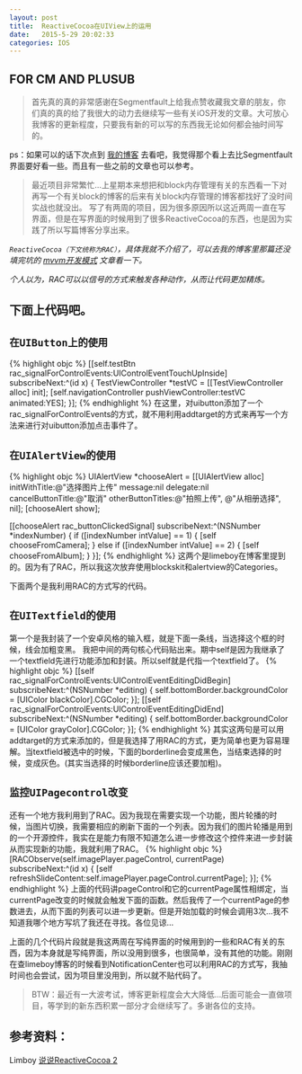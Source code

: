 ```yaml
---
layout: post
title:  ReactiveCocoa在UIView上的运用
date:   2015-5-29 20:02:33
categories: IOS
---
```


FOR CM AND PLUSUB
---

> 首先真的真的非常感谢在Segmentfault上给我点赞收藏我文章的朋友，你们真的真的给了我很大的动力去继续写一些有关iOS开发的文章。大可放心我博客的更新程度，只要我有新的可以写的东西我无论如何都会抽时间写的。

ps：如果可以的话下次点到  [我的博客](http://walkginkgo.com/)  去看吧，我觉得那个看上去比Segmentfault界面要好看一些。而且有一些之前的文章也可以参考。

> 最近项目非常繁忙...上星期本来想把和block内存管理有关的东西看一下对再写一个有关block的博客的后来有关block内存管理的博客都找好了没时间实战也就没出。
写了有两周的项目，因为很多原因所以这近两周一直在写界面，但是在写界面的时候用到了很多ReactiveCocoa的东西，也是因为实践了所以写篇博客分享出来。

*`ReactiveCocoa（下文统称为RAC）`，具体我就不介绍了，可以去我的博客里那篇还没填完坑的  [mvvm开发模式](http://walkginkgo.com/ios/2015/05/03/ios-mvvm-1.html)  文章看一下。*

*个人以为，RAC可以以信号的方式来触发各种动作，从而让代码更加精炼。*

## 下面上代码吧。

##  `在UIButton上的使用`
{% highlight objc %}
[[self.testBtn rac_signalForControlEvents:UIControlEventTouchUpInside]
                            subscribeNext:^(id x) {
    TestViewController *testVC = [[TestViewController alloc] init];
    [self.navigationController pushViewController:testVC animated:YES];
}];
{% endhighlight %}
在这里，对uibutton添加了一个rac_signalForControlEvents的方式，就不用利用addtarget的方式来再写一个方法来进行对uibutton添加点击事件了。

##  `在UIAlertView的使用`
{% highlight objc %}
UIAlertView *chooseAlert = [[UIAlertView alloc] initWithTitle:@"选择图片上传" message:nil delegate:nil cancelButtonTitle:@"取消" otherButtonTitles:@"拍照上传", @"从相册选择", nil];
[chooseAlert show];
    
[[chooseAlert rac_buttonClickedSignal] subscribeNext:^(NSNumber *indexNumber) {
    if ([indexNumber intValue] == 1) {
        [self chooseFromCamera];
    } else if ([indexNumber intValue] == 2) {
        [self chooseFromAlbum];
    }
}];
{% endhighlight %}
这两个是limeboy在博客里提到的。因为有了RAC，所以我这次放弃使用blockskit和alertview的Categories。

下面两个是我利用RAC的方式写的代码。

##  `在UITextfield的使用`
第一个是我封装了一个安卓风格的输入框，就是下面一条线，当选择这个框的时候，线会加粗变黑。
我把中间的两句核心代码贴出来。期中self是因为我继承了一个textfield先进行功能添加和封装。所以self就是代指一个textfield了。
{% highlight objc %}
[[self rac_signalForControlEvents:UIControlEventEditingDidBegin] 
                    subscribeNext:^(NSNumber *editing) {
    self.bottomBorder.backgroundColor = [UIColor blackColor].CGColor;
}];
[[self rac_signalForControlEvents:UIControlEventEditingDidEnd] 
                    subscribeNext:^(NSNumber *editing) {
    self.bottomBorder.backgroundColor = [UIColor grayColor].CGColor;
}];
{% endhighlight %}
其实这两句是可以用addtarget的方式来添加的，但是我选择了用RAC的方式，更为简单也更为容易理解。当textfield被选中的时候，下面的borderline会变成黑色，当结束选择的时候，变成灰色。(其实当选择的时候borderline应该还要加粗)。

##  `监控UIPagecontrol改变`
还有一个地方我利用到了RAC。因为我现在需要实现一个功能，图片轮播的时候，当图片切换，我需要相应的刷新下面的一个列表。因为我们的图片轮播是用到的一个开源控件，我实在是能力有限不知道怎么进一步修改这个控件来进一步封装从而实现新的功能，我就利用了RAC。
{% highlight objc %}
[RACObserve(self.imagePlayer.pageControl, currentPage) subscribeNext:^(id x) {
    [self refreshSlideContent:self.imagePlayer.pageControl.currentPage];
}];
{% endhighlight %}
上面的代码讲pageControl和它的currentPage属性相绑定，当currentPage改变的时候就会触发下面的函数。然后我传了一个currentPage的参数进去，从而下面的列表可以进一步更新。但是开始加载的时候会调用3次…我不知道我哪个地方写坑了我还在寻找。各位见谅…

上面的几个代码片段就是我这两周在写纯界面的时候用到的一些和RAC有关的东西，因为本身就是写纯界面，所以没用到很多，也很简单，没有其他的功能。刚刚在查limeboy博客的时候看到NotificationCenter也可以利用RAC的方式写，我抽时间也会尝试，因为项目里没用到，所以就不贴代码了。

> BTW：最近有一大波考试，博客更新程度会大大降低...后面可能会一直做项目，等学到的新东西积累一部分才会继续写了。多谢各位的支持。

##  参考资料：
Limboy [说说ReactiveCocoa 2](http://limboy.me/ios/2013/12/27/reactivecocoa-2.html)



